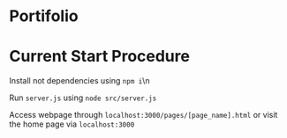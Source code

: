 # Portifolio

# Current Start Procedure

Install not dependencies using ```npm i```\n

Run ```server.js``` using ```node src/server.js```

Access webpage through ```localhost:3000/pages/[page_name].html``` or visit the home page via ```localhost:3000```

